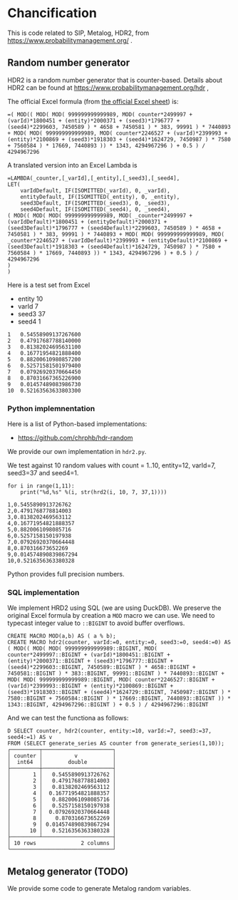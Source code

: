 # Chancification

This is code related to SIP, Metalog, HDR2, from https://www.probabilitymanagement.org/ .


## Random number generator
HDR2 is a random number generator that is counter-based.
Details about HDR2 can be found at https://www.probabilitymanagement.org/hdr ,


The official Excel formula (from [the official Excel sheet](https://www.probabilitymanagement.org/s/HDR_2_0-Seed-Standard.xlsx)) is:
```
=( MOD(( MOD( MOD( 999999999999989, MOD( counter*2499997 + (varId)*1800451 + (entity)*2000371 + (seed3)*1796777 + (seed4)*2299603, 7450589 ) * 4658 + 7450581 ) * 383, 99991 ) * 7440893 + MOD( MOD( 999999999999989, MOD( counter*2246527 + (varId)*2399993 + (entity)*2100869 + (seed3)*1918303 + (seed4)*1624729, 7450987 ) * 7580 + 7560584 ) * 17669, 7440893 )) * 1343, 4294967296 ) + 0.5 ) / 4294967296
```

A translated version into an Excel Lambda is
```
=LAMBDA(_counter,[_varId],[_entity],[_seed3],[_seed4],
LET(
    varIdDefault, IF(ISOMITTED(_varId), 0, _varId),
    entityDefault, IF(ISOMITTED(_entity), 0, _entity),
    seed3Default, IF(ISOMITTED(_seed3), 0, _seed3),
    seed4Default, IF(ISOMITTED(_seed4), 0, _seed4),
( MOD(( MOD( MOD( 999999999999989, MOD( _counter*2499997 + (varIdDefault)*1800451 + (entityDefault)*2000371 + (seed3Default)*1796777 + (seed4Default)*2299603, 7450589 ) * 4658 + 7450581 ) * 383, 99991 ) * 7440893 + MOD( MOD( 999999999999989, MOD( _counter*2246527 + (varIdDefault)*2399993 + (entityDefault)*2100869 + (seed3Default)*1918303 + (seed4Default)*1624729, 7450987 ) * 7580 + 7560584 ) * 17669, 7440893 )) * 1343, 4294967296 ) + 0.5 ) / 4294967296
)
)
```

Here is a test set from Excel
* entity	10
* varId	7
* seed3	37
* seed4	1
```
1	0.54558909137267600
2	0.47917687788140000
3	0.81382024695631100
4	0.16771954821888400
5	0.88200610980857200
6	0.52571581501979400
7	0.07926920370664450
8	0.87031667365226900
9	0.01457489083986730
10	0.52163563633803300
```


### Python implemnentation
Here is a list of Python-based implementations:
* https://github.com/chrphb/hdr-random

We provide our own implementation in `hdr2.py`.

We test against 10 random values with count = 1..10, entity=12, varId=7, seed3=37 and seed4=1.
```
for i in range(1,11):
    print("%d,%s" %(i, str(hrd2(i, 10, 7, 37,1))))

1,0.5455890913726762
2,0.4791768778814003
3,0.8138202469563112
4,0.16771954821888357
5,0.8820061098085716
6,0.5257158150197938
7,0.07926920370664448
8,0.870316673652269
9,0.014574890839867294
10,0.5216356363380328
```

Python provides full precision numbers.

### SQL implementation

We implement HRD2 using SQL (we are using DuckDB).
We preserve the original Excel formula by creation a `MOD` macro we can use.
We need to typecast integer value to `::BIGINT` to avoid buffer overflows. 

```
CREATE MACRO MOD(a,b) AS ( a % b);
CREATE MACRO hdr2(counter, varId:=0, entity:=0, seed3:=0, seed4:=0) AS
( MOD(( MOD( MOD( 999999999999989::BIGINT, MOD( counter*2499997::BIGINT + (varId)*1800451::BIGINT + (entity)*2000371::BIGINT + (seed3)*1796777::BIGINT + (seed4)*2299603::BIGINT, 7450589::BIGINT ) * 4658::BIGINT + 7450581::BIGINT ) * 383::BIGINT, 99991::BIGINT ) * 7440893::BIGINT + MOD( MOD( 999999999999989::BIGINT, MOD( counter*2246527::BIGINT + (varId)*2399993::BIGINT + (entity)*2100869::BIGINT + (seed3)*1918303::BIGINT + (seed4)*1624729::BIGINT, 7450987::BIGINT ) * 7580::BIGINT + 7560584::BIGINT ) * 17669::BIGINT, 7440893::BIGINT )) * 1343::BIGINT, 4294967296::BIGINT ) + 0.5 ) / 4294967296::BIGINT
```

And we can test the functiona as follows:
```
D SELECT counter, hdr2(counter, entity:=10, varId:=7, seed3:=37, seed4:=1) AS v
FROM (SELECT generate_series AS counter from generate_series(1,10));
┌─────────┬──────────────────────┐
│ counter │          v           │
│  int64  │        double        │
├─────────┼──────────────────────┤
│       1 │   0.5455890913726762 │
│       2 │   0.4791768778814003 │
│       3 │   0.8138202469563112 │
│       4 │  0.16771954821888357 │
│       5 │   0.8820061098085716 │
│       6 │   0.5257158150197938 │
│       7 │  0.07926920370664448 │
│       8 │    0.870316673652269 │
│       9 │ 0.014574890839867294 │
│      10 │   0.5216356363380328 │
├─────────┴──────────────────────┤
│ 10 rows              2 columns │
└────────────────────────────────┘
```

## Metalog generator (TODO)

We provide some code to generate Metalog random variables.